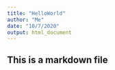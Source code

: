 ```yaml
---
title: "HelloWorld"
author: "Me"
date: "10/7/2020"
output: html_document
---
```



## This is a markdown file

